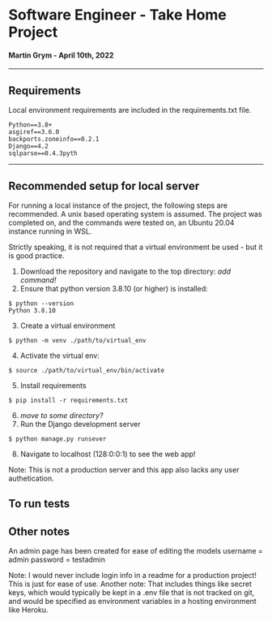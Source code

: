# Software Engineer - Take Home Project
#### Martin Grym - April 10th, 2022
---

## Requirements
Local environment requirements are included in the requirements.txt file. 

```
Python==3.8+
asgiref==3.6.0
backports.zoneinfo==0.2.1
Django==4.2
sqlparse==0.4.3pyth
```
---
## Recommended setup for local server
For running a local instance of the project, the following steps are recommended. A unix based operating system is assumed. The project was completed on, and the commands were tested on, an Ubuntu 20.04 instance running in WSL. 

Strictly speaking, it is not required that a virtual environment be used - but it is good practice.

1. Download the repository and navigate to the top directory: *add command!*
2. Ensure that python version 3.8.10 (or higher) is installed: 
```
$ python --version
Python 3.8.10
```
3. Create a virtual environment 
```
$ python -m venv ./path/to/virtual_env
```
4. Activate the virtual env: 
```
$ source ./path/to/virtual_env/bin/activate
```
5. Install requirements
```
$ pip install -r requirements.txt
```
6. *move to some directory?*
7. Run the Django development server
```
$ python manage.py runsever
```
8. Navigate to localhost (128:0:0:1) to see the web app!

Note: This is not a production server and this app also lacks any user authetication. 

## To run tests


## Other notes
An admin page has been created for ease of editing the models
username = admin
password = testadmin

Note: I would never include login info in a readme for a production project! This is just for ease of use.
Another note: That includes things like secret keys, which would typically be kept in a .env file that is not tracked on git, and would be specified as environment variables in a hosting environment like Heroku.


